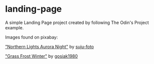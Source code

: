# landing-page

A simple Landing Page project created by following The Odin's Project example.

Images found on pixabay:

["Northern Lights Aurora Night"](https://pixabay.com/photos/northern-lights-aurora-night-7677986/) by [suju-foto](https://pixabay.com/users/suju-foto-165106/)

["Grass Frost Winter"](https://pixabay.com/photos/grass-frost-winter-snow-reeds-7677230/) by [gosiak1980](https://pixabay.com/users/gosiak1980-2374509/)
